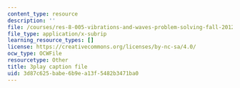 ```yaml
---
content_type: resource
description: ''
file: /courses/res-8-005-vibrations-and-waves-problem-solving-fall-2012/3d87c625babe6b9ea13f5482b3471ba0_uyofLz9Dtuw.srt
file_type: application/x-subrip
learning_resource_types: []
license: https://creativecommons.org/licenses/by-nc-sa/4.0/
ocw_type: OCWFile
resourcetype: Other
title: 3play caption file
uid: 3d87c625-babe-6b9e-a13f-5482b3471ba0
---
```

